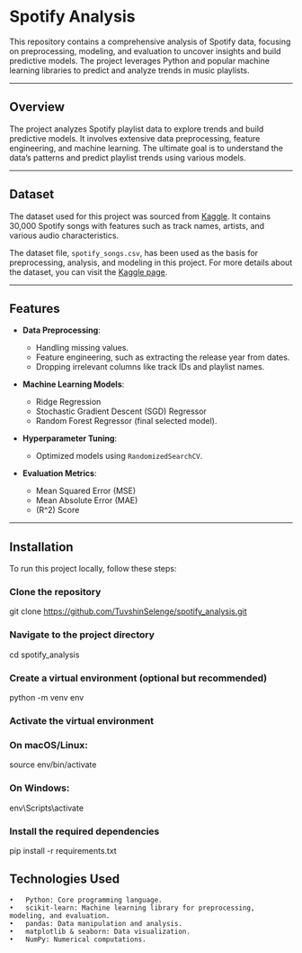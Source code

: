# Spotify Analysis

This repository contains a comprehensive analysis of Spotify data, focusing on preprocessing, modeling, and evaluation to uncover insights and build predictive models. The project leverages Python and popular machine learning libraries to predict and analyze trends in music playlists.

---

## Overview

The project analyzes Spotify playlist data to explore trends and build predictive models. It involves extensive data preprocessing, feature engineering, and machine learning. The ultimate goal is to understand the data’s patterns and predict playlist trends using various models.

---
## Dataset

The dataset used for this project was sourced from [Kaggle](https://www.kaggle.com/datasets/joebeachcapital/30000-spotify-songs?select=spotify_songs.csv). It contains 30,000 Spotify songs with features such as track names, artists, and various audio characteristics. 

The dataset file, `spotify_songs.csv`, has been used as the basis for preprocessing, analysis, and modeling in this project. For more details about the dataset, you can visit the [Kaggle page](https://www.kaggle.com/datasets/joebeachcapital/30000-spotify-songs?select=spotify_songs.csv).

---

## Features

- **Data Preprocessing**:
  - Handling missing values.
  - Feature engineering, such as extracting the release year from dates.
  - Dropping irrelevant columns like track IDs and playlist names.

- **Machine Learning Models**:
  - Ridge Regression
  - Stochastic Gradient Descent (SGD) Regressor
  - Random Forest Regressor (final selected model).

- **Hyperparameter Tuning**:
  - Optimized models using `RandomizedSearchCV`.

- **Evaluation Metrics**:
  - Mean Squared Error (MSE)
  - Mean Absolute Error (MAE)
  - \(R^2\) Score

---

## Installation

To run this project locally, follow these steps:


### Clone the repository
git clone https://github.com/TuvshinSelenge/spotify_analysis.git

### Navigate to the project directory
cd spotify_analysis

### Create a virtual environment (optional but recommended)
python -m venv env

### Activate the virtual environment
### On macOS/Linux:
source env/bin/activate
### On Windows:
env\Scripts\activate

### Install the required dependencies
pip install -r requirements.txt

## Technologies Used

	•	Python: Core programming language.
	•	scikit-learn: Machine learning library for preprocessing, modeling, and evaluation.
	•	pandas: Data manipulation and analysis.
	•	matplotlib & seaborn: Data visualization.
	•	NumPy: Numerical computations.
